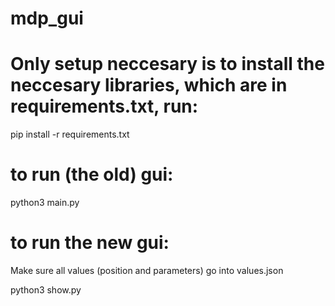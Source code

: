 # mdp_gui

# Only setup neccesary is to install the neccesary libraries, which are in requirements.txt, run:
pip install -r requirements.txt

# to run (the old) gui:
python3 main.py

# to run the new gui:

Make sure all values (position and parameters) go into values.json

python3 show.py